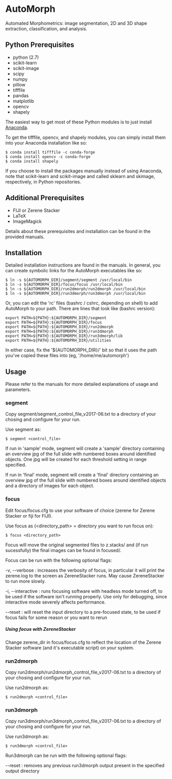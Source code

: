 AutoMorph
=========

Automated Morphometrics: image segmentation, 2D and 3D shape extraction, classification, and analysis.

Python Prerequisites
-------------

* python (2.7)
* scikit-learn
* scikit-image
* scipy
* numpy
* pillow
* tifffile
* pandas
* matplotlib
* opencv
* shapely

The easiest way to get most of these Python modules is to just install [Anaconda](https://www.continuum.io/downloads).

To get the tifffile, opencv, and shapely modules, you can simply install them into your Anaconda installation like so:

    $ conda install tifffile -c conda-forge
    $ conda install opencv -c conda-forge
    $ conda install shapely

  If you choose to install the packages manually instead of using Anaconda, note that
  scikit-learn and scikit-image and called sklearn and skimage, respectively, in Python
  repositories.


Additional Prerequisites
-------------

* FIJI or Zerene Stacker
* LaTeX
* ImageMagick

Details about these prerequisites and installation can be found in the provided manuals.


Installation
------------

Detailed installation instructions are found in the manuals. In general, you can create symbolic links for the AutoMorph executables like so:

    $ ln -s ${AUTOMORPH_DIR}/segment/segment /usr/local/bin
    $ ln -s ${AUTOMORPH_DIR}/focus/focus /usr/local/bin
    $ ln -s ${AUTOMORPH_DIR}/run2dmorph/run2dmorph /usr/local/bin
    $ ln -s ${AUTOMORPH_DIR}/run3dmorph/run3dmorph /usr/local/bin

Or, you can edit the 'rc' files (bashrc / cshrc, depending on shell) to add AutoMorph to your path. There are lines that look like (bashrc version):

    export PATH=${PATH}:${AUTOMORPH_DIR}/segment
    export PATH=${PATH}:${AUTOMORPH_DIR}/focus
    export PATH=${PATH}:${AUTOMORPH_DIR}/run2dmorph
    export PATH=${PATH}:${AUTOMORPH_DIR}/run3dmorph
    export PATH=${PATH}:${AUTOMORPH_DIR}/run3dmorph/lib
    export PATH=${PATH}:${AUTOMOPRH_DIR}/utilities

In either case, fix the '${AUTOMORPH_DIR}/' bit so that it uses the path you've copied these files into (eg, '/home/me/automorph')



Usage
-----

Please refer to the manuals for more detailed explanations of usage and parameters.

### segment

Copy segment/segment_control_file_v2017-06.txt to a directory of your chosing and configure for your run.

Use segment as:

    $ segment <control_file>

If run in 'sample' mode, segment will create a 'sample' directory containing an overview jpg of the full slide with numbered boxes around identified objects. One jpg will be created for each threshold setting in range specified.

If run in 'final' mode, segment will create a 'final' directory containing an overview jpg of the full slide with numbered boxes around identified objects and a directory of images for each object.


### focus

Edit focus/focus.cfg to use your software of choice (zerene for Zerene Stacker or fiji for FIJI).

Use focus as (<directory_path> = directory you want to run focus on):

    $ focus <directory_path>

Focus will move the original segmented files to z.stacks/ and (if run sucessfully) the final images can be found in focused/.

Focus can be run with the following optional flags:

-v, --verbose : increases the verbosity of focus, in particular it will print the zerene.log to the screen as ZereneStacker runs. May cause ZereneStacker to run more slowly.

-i, --interactive : runs focusing software with headless mode turned off, to be used if the software isn't running properly. Use only for debugging, since interactive mode severely affects performance.

--reset : will reset the input directory to a pre-focused state, to be used if focus fails for some reason or you want to rerun

##### Using focus with ZereneStacker

Change zerene_dir in focus/focus.cfg to reflect the location of the Zerene Stacker software (and it's executable script) on your system.


### run2dmorph

Copy run2dmorph/run2dmorph_control_file_v2017-06.txt to a directory of your chosing and configure for your run.

Use run2dmorph as:

    $ run2dmorph <control_file>


### run3dmorph

Copy run3dmorph/run3dmorph_control_file_v2017-06.txt to a directory of your chosing and configure for your run.

Use run3dmorph as:

    $ run3dmorph <control_file>

Run3dmorph can be run with the following optional flags:

--reset : removes any previous run3dmorph output present in the specified output directory
